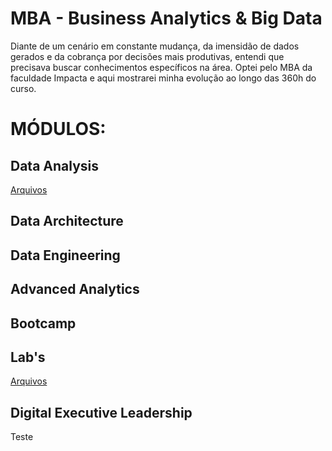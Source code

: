 # MBA - Business Analytics & Big Data

Diante de um cenário em constante mudança, da imensidão de dados gerados e da cobrança por decisões mais produtivas, entendi que precisava buscar conhecimentos específicos na área.
Optei pelo MBA da faculdade Impacta e aqui mostrarei minha evolução ao longo das 360h do curso.

# MÓDULOS:

## Data Analysis
[Arquivos](https://github.com/ThayaneMoreira/BusinessAnalytics-BigData/tree/main/Data_Analysis)
## Data Architecture
## Data Engineering
## Advanced Analytics
## Bootcamp
## Lab's
[Arquivos](https://github.com/ThayaneMoreira/BusinessAnalytics-BigData/tree/main/Labs)
## Digital Executive Leadership

Teste








